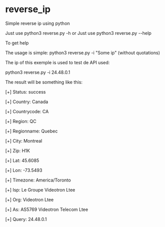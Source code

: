 # reverse_ip
Simple reverse ip using python

Just use python3 reverse.py -h
          or
Just use python3 reverse.py --help

To get help

The usage is simple: python3 reverse.py -i "Some ip" (without quotations)

The ip of this exemple is used to test de API used:

python3 reverse.py -i 24.48.0.1

The result will be something like this:



  <p>[+] Status: success</P>
  <p>[+] Country: Canada</P>
  <p>[+] Countrycode: CA</P>
  <p>[+] Region: QC</P>
  <p>[+] Regionname: Quebec</P>
  <p>[+] City: Montreal</P>
  <p>[+] Zip: H1K</P>
  <p>[+] Lat: 45.6085</P>
  <p>[+] Lon: -73.5493</P>
  <p>[+] Timezone: America/Toronto</P>
  <p>[+] Isp: Le Groupe Videotron Ltee</P>
  <p>[+] Org: Videotron Ltee</P>
  <p>[+] As: AS5769 Videotron Telecom Ltee</P>
  <p>[+] Query: 24.48.0.1</P>
